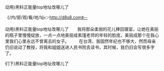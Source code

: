 动用)黑料正能量top地址改哪儿了

《/内/部/观/看/地/址👉http://d8s8.com》--

动用)黑料正能量top地址改哪儿了　　我将那朵柔弱的花儿捧回寝室，让她在美丽的瓶子里慢慢绽放，一点一点地美丽成素瑾老师的年轻的脸庞，美丽成那个在我心里我们心里永远不曾离去的女子。
　　在台湾，我固然年纪也不够大，然而母亲仍旧说动了教授，将我和姐姐送进人民书院去读书，其时候，我仍旧会写很多字了。





们下)黑料正能量top地址改哪儿了
